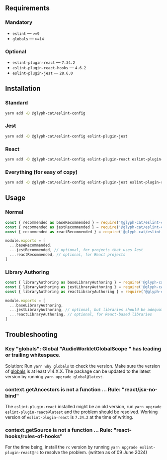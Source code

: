 ## Requirements

### Mandatory
* `eslint` — `>=9`
* `globals` — `>=14`

### Optional
* `eslint-plugin-react` — `7.34.2`
* `eslint-plugin-react-hooks` — `4.6.2`
* `eslint-plugin-jest` — `28.6.0`

## Installation

### Standard
```sh
yarn add -D @glyph-cat/eslint-config
```

### Jest
```sh
yarn add -D @glyph-cat/eslint-config eslint-plugin-jest
```

### React
```sh
yarn add -D @glyph-cat/eslint-config eslint-plugin-react eslint-plugin-react-hooks
```

### Everything (for easy of copy)
```sh
yarn add -D @glyph-cat/eslint-config eslint-plugin-jest eslint-plugin-react eslint-plugin-react-hooks
```

## Usage

### Normal

```js
const { recommended as baseRecommended } = require('@glyph-cat/eslint-config/base')
const { recommended as jestRecommended } = require('@glyph-cat/eslint-config/jest')
const { recommended as reactRecommended } = require('@glyph-cat/eslint-config/react')

module.exports = [
  ...baseRecommended,
  ...jestRecommended, // optional, for projects that uses Jest
  ...reactRecommended, // optional, for React projects
]

```

### Library Authoring

```js
const { libraryAuthoring as baseLibraryAuthoring } = require('@glyph-cat/eslint-config/base')
const { libraryAuthoring as jestLibraryAuthoring } = require('@glyph-cat/eslint-config/jest')
const { libraryAuthoring as reactLibraryAuthoring } = require('@glyph-cat/eslint-config/react')

module.exports = [
  ...baseLibraryAuthoring,
  ...jestLibraryAuthoring, // optional, but libraries should be adequately tested to begin with
  ...reactLibraryAuthoring, // optional, for React-based libraries
]

```

## Troubleshooting

### Key "globals": Global "AudioWorkletGlobalScope " has leading or trailing whitespace.

Solution: Run `yarn why globals` to check the version. Make sure the version of [globals](https://www.npmjs.com/package/globals) is at least v14.X.X. The package can be updated to the latest version by running `yarn upgrade global@latest`.

### context.getAncestors is not a function ... Rule: "react/jsx-no-bind"

The `eslint-plugin-react` installed might be an old version, run `yarn upgrade eslint-plugin-react@latest` and the problem should be resolved. Working version of `eslint-plugin-react` is `7.34.2` at the time of writing.

### context.getSource is not a function ... Rule: "react-hooks/rules-of-hooks"

For the time being, install the `rc` version by running `yarn upgrade eslint-plugin-react@rc` to resolve the problem. (written as of 09 June 2024)
